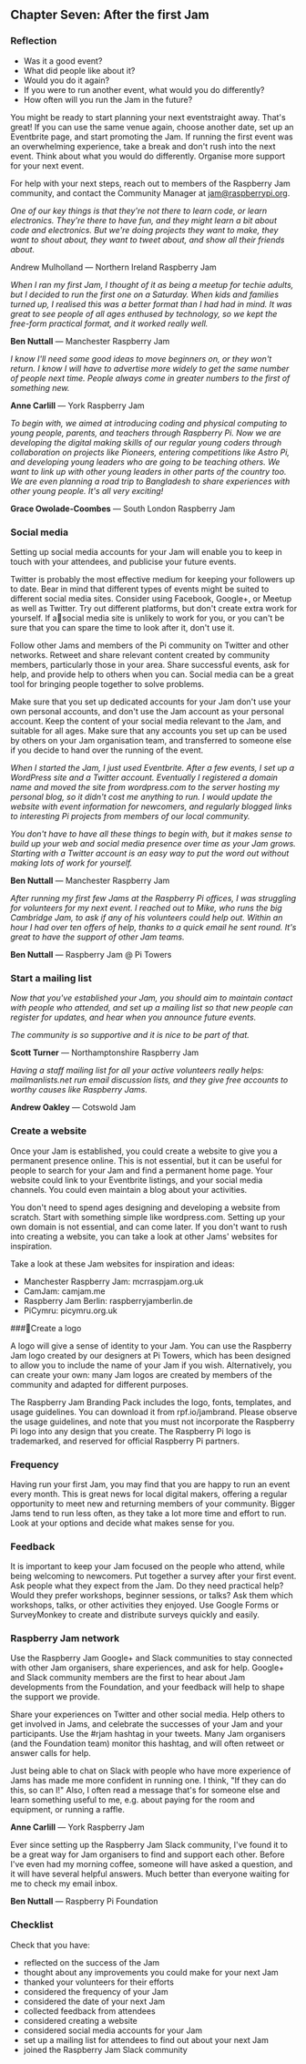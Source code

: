 ## Chapter Seven: After the first Jam

### Reflection

- Was it a good event?
- What did people like about it?
- Would you do it again?
- If you were to run another event, what would you do differently?
- How often will you run the Jam in the future?

You might be ready to start planning your next eventstraight away. That's great! If you can use the same venue again, choose another date, set up an Eventbrite page, and start promoting the Jam. If running the first event was an overwhelming experience, take a break and don't rush into the next event. Think about what you would do differently. Organise more support for your next event.

For help with your next steps, reach out to members of the Raspberry Jam community, and contact the Community Manager at jam@raspberrypi.org.

*One of our key things is that they're not there to learn code, or learn electronics. They're there to have fun, and they might learn a bit about code and electronics. But we're doing projects they want to make, they want to shout about, they want to tweet about, and show all their friends about.*

Andrew Mulholland — Northern Ireland Raspberry Jam

*When I ran my first Jam, I thought of it as being a meetup for techie adults, but I decided to run the first one on a Saturday. When kids and families turned up, I realised this was a better format than I had had in mind. It was great to see people of all ages enthused by technology, so we kept the free-form practical format, and it worked really well.*

**Ben Nuttall** — Manchester Raspberry Jam

*I know I'll need some good ideas to move beginners on, or they won't return. I know I will have to advertise more widely to get the same number of people next time. People always come in greater numbers to the first of something new.*

**Anne Carlill** — York Raspberry Jam

*To begin with, we aimed at introducing coding and physical computing to young people, parents, and teachers through Raspberry Pi. Now we are developing the digital making skills of our regular young coders through collaboration on projects like Pioneers, entering competitions like Astro Pi, and developing young leaders who are going to be teaching others. We want to link up with other young leaders in other parts of the country too. We are even planning a road trip to Bangladesh to share experiences with other young people. It's all very exciting!*

**Grace Owolade-Coombes** — South London Raspberry Jam

### Social media

Setting up social media accounts for your Jam will enable you to keep in touch with your attendees, and publicise your future events.

Twitter is probably the most effective medium for keeping your followers up to date. Bear in mind that different types of events might be suited to different social media sites. Consider using Facebook, Google+, or Meetup as well as Twitter. Try out different platforms, but don't create extra work for yourself. If asocial media site is unlikely to work for you, or you can't be sure that you can spare the time to look after it, don't use it.

Follow other Jams and members of the Pi community on Twitter and other networks. Retweet and share relevant content created by community members, particularly those in your area. Share successful events, ask for help, and provide help to others when you can. Social media can be a great tool for bringing people together to solve problems.

Make sure that you set up dedicated accounts for your Jam don't use your own personal accounts, and don't use the Jam account as your personal account. Keep the content of your social media relevant to the Jam, and suitable for all ages. Make sure that any accounts you set up can be used by others on your Jam organisation team, and transferred to someone else if you decide to hand over the running of the event.

*When I started the Jam, I just used Eventbrite. After a few events, I set up a WordPress site and a Twitter account. Eventually I registered a domain name and moved the site from wordpress.com to the server hosting my personal blog, so it didn't cost me anything to run. I would update the website with event information for newcomers, and regularly blogged links to interesting Pi projects from members of our local community.*

*You don't have to have all these things to begin with, but it makes sense to build up your web and social media presence over time as your Jam grows. Starting with a Twitter account is an easy way to put the word out without making lots of work for yourself.*

**Ben Nuttall** — Manchester Raspberry Jam

*After running my first few Jams at the Raspberry Pi offices, I was struggling for volunteers for my next event. I reached out to Mike, who runs the big Cambridge Jam, to ask if any of his volunteers could help out. Within an hour I had over ten offers of help, thanks to a quick email he sent round. It's great to have the support of other Jam teams.*

**Ben Nuttall** — Raspberry Jam @ Pi Towers

### Start a mailing list

*Now that you've established your Jam, you should aim to maintain contact with people who attended, and set up a mailing list so that new people can register for updates, and hear when you announce future events.*

*The community is so supportive and it is nice to be part of that.*

**Scott Turner** — Northamptonshire Raspberry Jam

*Having a staff mailing list for all your active volunteers really helps: mailmanlists.net run email discussion lists, and they give free accounts to worthy causes like Raspberry Jams.*

**Andrew Oakley** — Cotswold Jam

### Create a website

Once your Jam is established, you could create a website to give you a permanent presence online. This is not essential, but it can be useful for people to search for your Jam and find a permanent home page. Your website could link to your Eventbrite listings, and your social media channels. You could even maintain a blog about your activities.

You don't need to spend ages designing and developing a website from scratch. Start with something simple like wordpress.com. Setting up your own domain is not essential, and can come later. If you don't want to rush into creating a website, you can take a look at other Jams' websites for inspiration.

Take a look at these Jam websites for inspiration and ideas:

- Manchester Raspberry Jam: mcrraspjam.org.uk
- CamJam: camjam.me
- Raspberry Jam Berlin: raspberryjamberlin.de
- PiCymru: picymru.org.uk

###Create a logo

A logo will give a sense of identity to your Jam. You can use the Raspberry Jam logo created by our designers at Pi Towers, which has been designed to allow you to include the name of your Jam if you wish. Alternatively, you can create your own: many Jam logos are created by members of the community and adapted for different purposes.

The Raspberry Jam Branding Pack includes the logo, fonts, templates, and usage guidelines. You can download it from rpf.io/jambrand. Please observe the usage guidelines, and note that you must not incorporate the Raspberry Pi logo into any design that you create. The Raspberry Pi logo is trademarked, and reserved for official Raspberry Pi partners.

### Frequency

Having run your first Jam, you may find that you are happy to run an event every month. This is great news for local digital makers, offering a regular opportunity to meet new and returning members of your community. Bigger Jams tend to run less often, as they take a lot more time and effort to run. Look at your options and decide what makes sense for you.

### Feedback

It is important to keep your Jam focused on the people who attend, while being welcoming to newcomers. Put together a survey after your first event. Ask people what they expect from the Jam. Do they need practical help? Would they prefer workshops, beginner sessions, or talks? Ask them which workshops, talks, or other activities they enjoyed. Use Google Forms or SurveyMonkey to create and distribute surveys quickly and easily.

### Raspberry Jam network

Use the Raspberry Jam Google+ and Slack communities to stay connected with other Jam organisers, share experiences, and ask for help. Google+ and Slack community members are the first to hear about Jam developments from the Foundation, and your feedback will help to shape the support we provide.

Share your experiences on Twitter and other social media. Help others to get involved in Jams, and celebrate the successes of your Jam and your participants. Use the #rjam hashtag in your tweets. Many Jam organisers (and the Foundation team) monitor this hashtag, and will often retweet or answer calls for help.

Just being able to chat on Slack with people who have more experience of Jams has made me more confident in running one. I think, "If they can do this, so can I!" Also, I often read a message that's for someone else and learn something useful to me, e.g. about paying for the room and equipment, or running a raffle.

**Anne Carlill** — York Raspberry Jam

Ever since setting up the Raspberry Jam Slack community, I've found it to be a great way for Jam organisers to find and support each other. Before I've even had my morning coffee, someone will have asked a question, and it will have several helpful answers. Much better than everyone waiting for me to check my email inbox.

**Ben Nuttall** — Raspberry Pi Foundation

### Checklist

Check that you have:

- reflected on the success of the Jam
- thought about any improvements you could make for your next Jam
- thanked your volunteers for their efforts
- considered the frequency of your Jam
- considered the date of your next Jam
- collected feedback from attendees
- considered creating a website
- considered social media accounts for your Jam
- set up a mailing list for attendees to find out about your next Jam
- joined the Raspberry Jam Slack community
